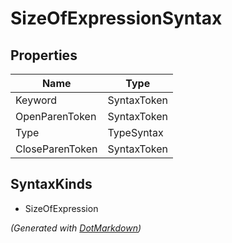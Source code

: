 # SizeOfExpressionSyntax

## Properties

| Name            | Type        |
| --------------- | ----------- |
| Keyword         | SyntaxToken |
| OpenParenToken  | SyntaxToken |
| Type            | TypeSyntax  |
| CloseParenToken | SyntaxToken |

## SyntaxKinds

* SizeOfExpression

*\(Generated with [DotMarkdown](http://github.com/JosefPihrt/DotMarkdown)\)*